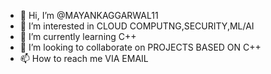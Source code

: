 - 👋 Hi, I’m @MAYANKAGGARWAL11
- 👀 I’m interested in CLOUD COMPUTNG,SECURITY,ML/AI
- 🌱 I’m currently learning C++
- 💞️ I’m looking to collaborate on PROJECTS BASED ON C++
- 📫 How to reach me VIA EMAIL

<!---
MAYANKAGGARWAL11/MAYANKAGGARWAL11 is a ✨ special ✨ repository because its `README.md` (this file) appears on your GitHub profile.
You can click the Preview link to take a look at your changes.
--->
